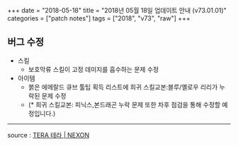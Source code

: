 +++
date = "2018-05-18"
title = "2018년 05월 18일 업데이트 안내 (v73.01.01)"
categories = ["patch notes"]
tags = ["2018", "v73", "raw"]
+++

## 버그 수정

- 스킬
  - 보호막류 스킬이 고정 데미지를 흡수하는 문제 수정
- 아이템
  - 붉은 에메랄드 큐브 툴팁 획득 리스트에 희귀 스킬교본:블루/옐로우 리리가 누락된 문제 수정
  - (* 희귀 스킬교본: 피닉스,본드래곤 누락 문제 또한 차후 점검을 통해 수정할 예정입니다.)

----

source : [TERA 테라 | NEXON](http://tera.nexon.com/news/update/view.aspx?n4articlesn=334)
